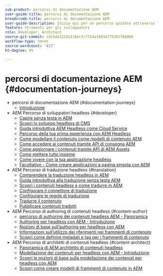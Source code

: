 ```yaml
---
sub-product: percorsi di documentazione AEM
user-guide-title: percorsi di documentazione AEM
breadcrumb-title: percorsi di documentazione AEM
user-guide-description: Inizia qui per un percorso guidato attraverso le potenti e flessibili funzionalità di AEM, le loro capacità e come sfruttarle nel tuo progetto.
feature: Strumenti per gli sviluppatori
role: Developer, Architect
source-git-commit: c4c6da1219a110ecfc7f24a19d3a775201fb8069
workflow-type: tm+mt
source-wordcount: '417'
ht-degree: 0%

---
```



# percorsi di documentazione AEM {#documentation-journeys}

<!--
Please note that all links to other guides need to be absolute references with leading protocol and domain since SCCM does not allow pages to be referenced with relative links in multiple ToCs.
-->

+ percorsi di documentazione AEM {#documentation-journeys}
   + [Introduzione](home.md)
+ AEM Percorso di sviluppatori headless {#developer}
   + [Capire senza testa in AEM](https://experienceleague.adobe.com/docs/experience-manager-cloud-service/headless-journey/developer/overview.html)
   + [Scopri lo sviluppo headless di CMS](https://experienceleague.adobe.com/docs/experience-manager-cloud-service/headless-journey/developer/learn-about.html)
   + [Guida introduttiva AEM Headless come Cloud Service](https://experienceleague.adobe.com/docs/experience-manager-cloud-service/headless-journey/developer/getting-started.html)
   + [Percorso della tua prima esperienza con AEM Headless](https://experienceleague.adobe.com/docs/experience-manager-cloud-service/headless-journey/developer/path-to-first-experience.html)
   + [Come modellare il contenuto come modelli di contenuto AEM](https://experienceleague.adobe.com/docs/experience-manager-cloud-service/headless-journey/developer/model-your-content.html)
   + [Come accedere ai contenuti tramite API di consegna AEM](https://experienceleague.adobe.com/docs/experience-manager-cloud-service/headless-journey/developer/access-your-content.html)
   + [Come aggiornare i contenuti tramite API di AEM Assets](https://experienceleague.adobe.com/docs/experience-manager-cloud-service/headless-journey/developer/update-your-content.html)
   + [Come mettere tutto insieme](https://experienceleague.adobe.com/docs/experience-manager-cloud-service/headless-journey/developer/put-it-all-together.html)
   + [Come vivere con la tua applicazione headless](https://experienceleague.adobe.com/docs/experience-manager-cloud-service/headless-journey/developer/go-live.html)
   + [Facoltativo - Come creare applicazioni a pagina singola con AEM](https://experienceleague.adobe.com/docs/experience-manager-cloud-service/headless-journey/developer/create-spa.html)
+ AEM Percorso di traduzione headless {#translation}
   + [Comprendere la traduzione headless in AEM](https://experienceleague.adobe.com/docs/experience-manager-cloud-service/headless-journey/translation/overview.html)
   + [Guida introduttiva alla traduzione senza testa AEM](https://experienceleague.adobe.com/docs/experience-manager-cloud-service/headless-journey/translation/getting-started.html)
   + [Scopri i contenuti headless e come tradurre in AEM](https://experienceleague.adobe.com/docs/experience-manager-cloud-service/headless-journey/translation/learn-about.html)
   + [Configurare il connettore di traduzione](https://experienceleague.adobe.com/docs/experience-manager-cloud-service/headless-journey/translation/configure-connector.html)
   + [Configurare le regole di traduzione](https://experienceleague.adobe.com/docs/experience-manager-cloud-service/headless-journey/translation/translation-rules.html)
   + [Tradurre il contenuto](https://experienceleague.adobe.com/docs/experience-manager-cloud-service/headless-journey/translation/translate-content.html)
   + [Pubblicare contenuti tradotti](https://experienceleague.adobe.com/docs/experience-manager-cloud-service/headless-journey/translation/publish-content.html)
+ AEM Percorso di authoring di contenuti headless {#content-author}
   + [percorso di authoring dei contenuti headless AEM - Panoramica](https://experienceleague.adobe.com/docs/experience-manager-cloud-service/headless-journey/content-author/overview.md)
   + [Authoring per headless con AEM - Introduzione](https://experienceleague.adobe.com/docs/experience-manager-cloud-service/headless-journey/content-author/introduction.md)
   + [Nozioni di base sull’authoring per headless con AEM](https://experienceleague.adobe.com/docs/experience-manager-cloud-service/headless-journey/content-author/basics.md)
   + [Informazioni sull’utilizzo dei riferimenti nei frammenti di contenuto](https://experienceleague.adobe.com/docs/experience-manager-cloud-service/headless-journey/content-author/references.md)
   + [Scopri come definire metadati e tag per i frammenti di contenuto](https://experienceleague.adobe.com/docs/experience-manager-cloud-service/headless-journey/content-author/metadata-tagging.md)
+ AEM Percorso di architetti di contenuti headless {#content-architect}
   + [Panoramica di AEM architetto di contenuti headless](https://experienceleague.adobe.com/docs/experience-manager-cloud-service/headless-journey/content-architect/overview.md)
   + [Modellazione dei contenuti per headless con AEM - Introduzione](https://experienceleague.adobe.com/docs/experience-manager-cloud-service/headless-journey/content-architect/introduction.md)
   + [Scopri le nozioni di base sulla modellazione dei contenuti per headless con AEM](https://experienceleague.adobe.com/docs/experience-manager-cloud-service/headless-journey/content-architect/basics.md)
   + [Scopri come creare modelli di frammenti di contenuto in AEM](https://experienceleague.adobe.com/docs/experience-manager-cloud-service/headless-journey/content-architect/model-structure.md)

